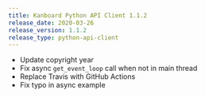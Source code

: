 ```yaml
---
title: Kanboard Python API Client 1.1.2
release_date: 2020-03-26
release_version: 1.1.2
release_type: python-api-client
---
```


* Update copyright year
* Fix async `get_event_loop` call when not in main thread
* Replace Travis with GitHub Actions
* Fix typo in async example
